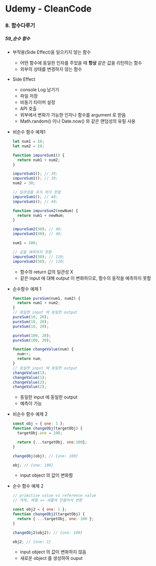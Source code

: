 # Udemy - CleanCode

### 8. 함수다루기

##### 59_순수 함수

* 부작용(Side Effect)을 일으키지 않는 함수
  * 어떤 함수에 동일한 인자를 주었을 때 **항상** 같은 값을 리턴하는 함수
  * 외부의 상태를 변경하지 않는 함수
* Side Effect
  * console Log 남기기
  * 파일 저장
  * 비동기 타이머 설정
  * API 호출
  * 외부에서 변화가 가능한 인자나 함수를 argument 로 받음
  * Math.random() 이나 Date.now() 와 같은 랜덤성의 유틸 사용



* 비순수 함수 예제1

  ```javascript
  let num1 = 10;
  let num2 = 20;
  
  function impureSum1() {
    return num1 + num2;
  }
  
  impureSum1(); // 30;
  impureSum1(); // 30;
  num2 = 30;
  
  // 일관성을 유지 하지 못함
  impureSum1(); // 40;
  impureSum1(); // 40;
  
  function impureSum2(newNum) {
    return num1 + newNum;
  }
  
  impureSum2(30); // 40;
  impureSum2(30); // 40;
  
  num1 = 100;
  
  // 값을 예측하지 못함
  impureSum2(30); // 110;
  impureSum2(30); // 110;
  ```
  
  * 함수의 return 값의 일관성 X
  * 같은 input 에 대해 output 이 변화하므로, 함수의 동작을 예측하지 못함



* 순수함수 예제 1

  ```javascript
  function pureSum(num1, num2) {
    return num1 + num2;
  }
  // 동일한 input 에 동일한 output
  pureSum(10, 20);
  pureSum(10, 20);
  pureSum(10, 20);
  
  pureSum(100, 20);
  pureSum(100, 20);
  
  function changeValue(num) {
    num++;
    return num;
  }
  // 동일한 input 에 동일한 output
  changeValue(1);
  changeValue(1);
  changeValue(2);
  changeValue(2);
  ```
  
  * 동일한 input 에 동일한 output
  * 예측이 가능
  



* 비순수 함수 예제 2

  ```javascript
  const obj = { one: 1 };
  function changeObj(targetObj) {
    targetObj.one = 100;
  
    return {...targetObj, one:100};
  }
  
  changeObj(obj); // {one: 100}
  
  obj; // {one: 100}
  ```

  * input object 의 값이 변화함



* 순수 함수 예제 2

  ```javascript
  // primitive value vs reference value
  // 객체, 배열 => 새롭게 만들어서 변환
  
  const obj2 = { one: 1 };
  function changeObj2(targetObj) {
    return { ...targetObj, one: 100 };
  }
  
  changeObj2(obj2); // {one: 100}
  
  obj2; // {one: 1}
  ```

  * input object 의 값이 변화하지 않음
  * 새로운 object 를 생성하여 ouput

